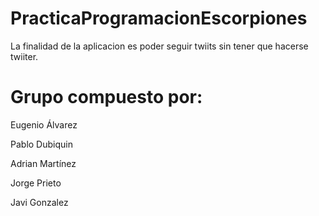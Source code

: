 PracticaProgramacionEscorpiones
===============================
La finalidad de la aplicacion es poder seguir 
twiits sin  tener que hacerse twiiter.

Grupo compuesto por:
===============================

Eugenio Álvarez 

Pablo Dubiquin

Adrian Martínez

Jorge Prieto

Javi Gonzalez